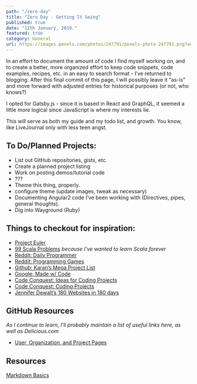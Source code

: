 ```yaml
---
path: "/zero-day"
title: "Zero Day - Getting It Going"
published: true
date: "12th January, 2019."
featured: true
category: General
url: https://images.pexels.com/photos/247791/pexels-photo-247791.png?auto=compress&cs=tinysrgb&dpr=2&h=750&w=1260
---
```


In an effort to document the amount of code I find myself working on, and to create a better, more organized effort to keep code snippets, code examples, recipes, etc. in an easy to search format - I’ve returned to blogging. After this final commit of this page, I will possibly leave it “as-is” and move forward with adjusted entries for historical purposes (or not, who knows?)

I opted for Gatsby.js - since it is based in React and GraphQL, it seemed a little more logical since JavaScript is where my interests lie.

This will serve as both my guide and my todo list, and growth. You know, like LiveJournal only with less teen angst.

## To Do/Planned Projects:
* List out GitHub repositories, gists, etc.
* Create a planned project listing
* Work on posting demos/tutorial code
* ???
* Theme this thing, properly.
* configure theme (update images, tweak as necessary)
* Documenting Angular2 code I’ve been working with (Directives, pipes, general thoughts).
* Dig into Wayground (Ruby)

## Things to checkout for inspiration:
* [Project Euler](https://projecteuler.net/)
* [99 Scala Problems](http://aperiodic.net/phil/scala/s-99/) _because I’ve wanted to learn Scala forever_
* [Reddit: Daily Programmer](http://www.reddit.com/r/dailyprogrammer)
* [Reddit: Programming Games](http://www.reddit.com/r/programminggames)
* [Github: Karan’s Mega Project List](https://github.com/karan/Projects)
* [Google: Made w/ Code](https://www.madewithcode.com/projects)
* [Code Conquest: Ideas for Coding Projects](http://www.codeconquest.com/programming-projects/ideas-for-programming-projects/)
* [Code Conquest: Coding Projects](http://www.codeconquest.com/programming-projects/)
* [Jennifer Dewalt’s 180 Websites in 180 days](http://jenniferdewalt.com/index.html)

## GitHub Resources

_As I continue to learn, I’ll probably maintain a list of useful links here, as well as Delicious.com_

* [User, Organization, and Project Pages](https://help.github.com/articles/user-organization-and-project-pages/)

## Resources
[Markdown Basics](https://github.com/adam-p/markdown-here/wiki/Markdown-Cheatsheet#links)